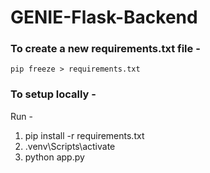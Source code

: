 # GENIE-Flask-Backend

### To create a new requirements.txt file - 
```pip freeze > requirements.txt``` 

### To setup locally - 
Run - 
<ol>
    <li>pip install -r requirements.txt</li>
    <li>.venv\Scripts\activate</li>
    <li>python app.py</li>
</ol>
